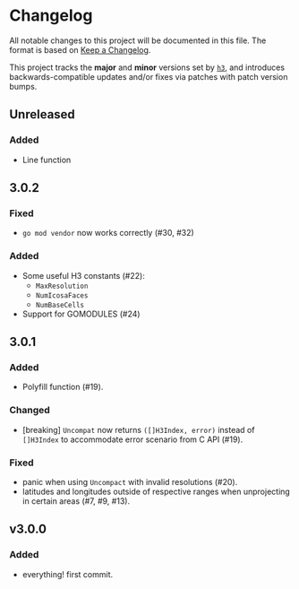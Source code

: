 # Changelog
All notable changes to this project will be documented in this file.  The
format is based on [Keep a Changelog](http://keepachangelog.com/en/1.0.0/).

This project tracks the **major** and **minor** versions set by
[`h3`](github.com/uber/h3), and introduces backwards-compatible updates and/or
fixes via patches with patch version bumps.

## Unreleased

### Added

* Line function

## 3.0.2

### Fixed
* `go mod vendor` now works correctly (#30, #32)

### Added
* Some useful H3 constants (#22):
  * `MaxResolution`
  * `NumIcosaFaces`
  * `NumBaseCells`
* Support for GOMODULES (#24)

## 3.0.1

### Added

* Polyfill function (#19).

### Changed

* [breaking] `Uncompat` now returns `([]H3Index, error)` instead of `[]H3Index`
  to accommodate error scenario from C API (#19).

### Fixed

* panic when using `Uncompact` with invalid resolutions (#20).
* latitudes and longitudes outside of respective ranges when unprojecting in
  certain areas (#7, #9, #13).

## v3.0.0

### Added

* everything! first commit.

